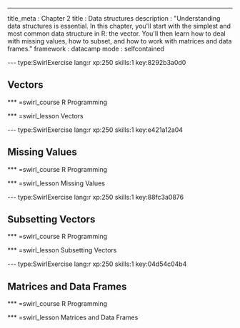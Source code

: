 ---
title_meta  : Chapter 2
title       : Data structures
description : "Understanding data structures is essential. In this chapter, you'll start with the simplest and most common data structure in R: the vector. You'll then learn how to deal with missing values, how to subset, and how to work with matrices and data frames."
framework   : datacamp
mode        : selfcontained

--- type:SwirlExercise lang:r xp:250 skills:1 key:8292b3a0d0
## Vectors

*** =swirl_course
R Programming

*** =swirl_lesson
Vectors

--- type:SwirlExercise lang:r xp:250 skills:1 key:e421a12a04
## Missing Values

*** =swirl_course
R Programming

*** =swirl_lesson
Missing Values

--- type:SwirlExercise lang:r xp:250 skills:1 key:88fc3a0876
## Subsetting Vectors

*** =swirl_course
R Programming

*** =swirl_lesson
Subsetting Vectors

--- type:SwirlExercise lang:r xp:250 skills:1 key:04d54c04b4
## Matrices and Data Frames

*** =swirl_course
R Programming

*** =swirl_lesson
Matrices and Data Frames
